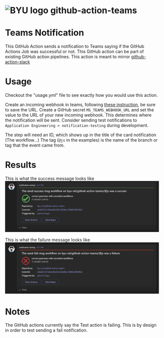 # ![BYU logo](https://www.hscripts.com/freeimages/logos/university-logos/byu/byu-logo-clipart-128.gif) github-action-teams

# Teams Notification
This GitHub Action sends a notification to Teams saying if the GitHub Actions Job was successful or not.
This GitHub action can be part of existing GitHub action pipelines. This action is meant to mirror [github-action-slack](https://github.com/byu-oit/github-action-slack)

# Usage
Checkout the "usage.yml" file to see exactly how you would use this action.

Create an incoming webhook in teams, following [these instruction](https://docs.microsoft.com/en-us/microsoftteams/platform/webhooks-and-connectors/how-to/add-incoming-webhook#create-incoming-webhook-1), be sure to save the URL.
Create a GitHub secret `MS_TEAMS_WEBHOOK_URL` and set the value to the URL of your new incoming webhook.
This determines where the notification will be sent. Consider sending test notifications to `Application Engineering > notification-testing` during development.

The step will need an ID, which shows up in the title of the card notification (The <ID> workflow...)
The tag (`@js` in the examples) is the name of the branch or tag that the event came from.

# Results
This is what the success message looks like
![success example](success.png)

This is what the failure message looks like
![failure example](failure.png)

# Notes
The GitHub actions currently say the Test action is failing. This is by design in order to test sending a fail notification.